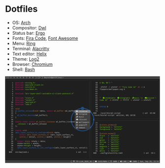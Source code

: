 # Dotfiles

- OS: [Arch](https://archlinux.org/)
- Compositor: [Dwl](https://codeberg.org/dwl/dwl)
- Status bar: [Ergo](https://github.com/d4yr41n/ergo)
- Fonts: [Fira Code](https://github.com/tonsky/FiraCode), [Font Awesome](https://fontawesome.com)
- Menu: [Ring](https://github.com/d4yr41n/wayne/tree/main/ring)
- Terminal: [Alacritty](https://github.com/alacritty/alacritty)
- Text editor: [Helix](https://github.com/helix-editor/helix)
- Theme: [Log2](https://github.com/d4yr41n/log2)
- Browser: [Chromium](https://github.com/chromium/chromium)
- Shell: [Bash](https://git.savannah.gnu.org/cgit/bash.git)

![screenshot](screenshot.png)
